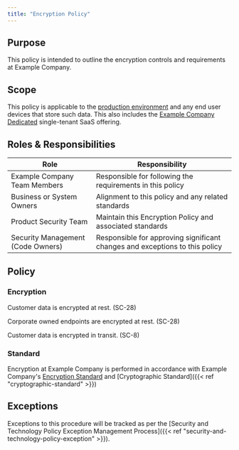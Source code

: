 ```yaml
---
title: "Encryption Policy"
---
```


## Purpose

This policy is intended to outline the encryption controls and requirements at Example Company.

## Scope

This policy is applicable to the [production environment](/handbook/engineering/infrastructure/production/architecture/) and any end user devices that store such data. This also includes the [Example Company Dedicated](https://docs.example_company.com/ee/subscriptions/gitlab_dedicated/#example_company-dedicated) single-tenant SaaS offering.

## Roles & Responsibilities

| Role | Responsibility |
| ------ | ------ |
| Example Company Team Members | Responsible for following the requirements in this policy |
| Business or System Owners | Alignment to this policy and any related standards |
| Product Security Team | Maintain this Encryption Policy and associated standards |
| Security Management (Code Owners) | Responsible for approving significant changes and exceptions to this policy |

## Policy

### Encryption

Customer data is encrypted at rest. (SC-28)

Corporate owned endpoints are encrypted at rest. (SC-28)

Customer data is encrypted in transit. (SC-8)

### Standard

Encryption at Example Company is performed in accordance with Example Company's [Encryption Standard](https://internal.example_company.com/handbook/security/encryption-standard) and [Cryptographic Standard]({{< ref "cryptographic-standard" >}})

## Exceptions

Exceptions to this procedure will be tracked as per the [Security and Technology Policy Exception Management Process]({{< ref "security-and-technology-policy-exception" >}}).
